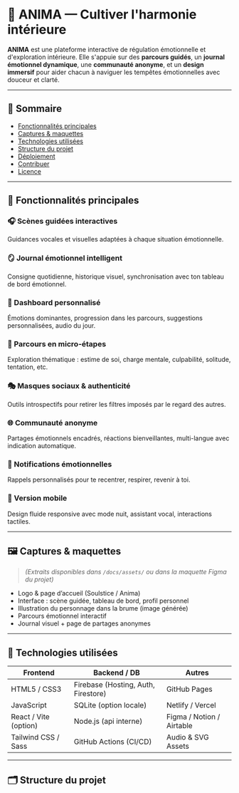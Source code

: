 # 🌿 ANIMA — Cultiver l'harmonie intérieure

**ANIMA** est une plateforme interactive de régulation émotionnelle et d'exploration intérieure. Elle s'appuie sur des **parcours guidés**, un **journal émotionnel dynamique**, une **communauté anonyme**, et un **design immersif** pour aider chacun à naviguer les tempêtes émotionnelles avec douceur et clarté.

---

## 🧭 Sommaire

- [Fonctionnalités principales](#fonctionnalités-principales)
- [Captures & maquettes](#captures--maquettes)
- [Technologies utilisées](#technologies-utilisées)
- [Structure du projet](#structure-du-projet)
- [Déploiement](#déploiement)
- [Contribuer](#contribuer)
- [Licence](#licence)

---

## 🌟 Fonctionnalités principales

### 🎧 Scènes guidées interactives  
Guidances vocales et visuelles adaptées à chaque situation émotionnelle.

### 🪞 Journal émotionnel intelligent  
Consigne quotidienne, historique visuel, synchronisation avec ton tableau de bord émotionnel.

### 💫 Dashboard personnalisé  
Émotions dominantes, progression dans les parcours, suggestions personnalisées, audio du jour.

### 🧠 Parcours en micro-étapes  
Exploration thématique : estime de soi, charge mentale, culpabilité, solitude, tentation, etc.

### 🎭 Masques sociaux & authenticité  
Outils introspectifs pour retirer les filtres imposés par le regard des autres.

### 🌐 Communauté anonyme  
Partages émotionnels encadrés, réactions bienveillantes, multi-langue avec indication automatique.

### 🔔 Notifications émotionnelles  
Rappels personnalisés pour te recentrer, respirer, revenir à toi.

### 📱 Version mobile  
Design fluide responsive avec mode nuit, assistant vocal, interactions tactiles.

---

## 🖼️ Captures & maquettes

> _(Extraits disponibles dans `/docs/assets/` ou dans la maquette Figma du projet)_

- Logo & page d’accueil (Soulstice / Anima)
- Interface : scène guidée, tableau de bord, profil personnel
- Illustration du personnage dans la brume (image générée)
- Parcours émotionnel interactif
- Journal visuel + page de partages anonymes

---

## 🔧 Technologies utilisées

| Frontend           | Backend / DB       | Autres              |
|--------------------|--------------------|---------------------|
| HTML5 / CSS3       | Firebase (Hosting, Auth, Firestore) | GitHub Pages |
| JavaScript         | SQLite (option locale)              | Netlify / Vercel |
| React / Vite (option) | Node.js (api interne)           | Figma / Notion / Airtable |
| Tailwind CSS / Sass| GitHub Actions (CI/CD)             | Audio & SVG Assets |

---

## 🗂️ Structure du projet
